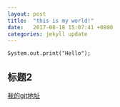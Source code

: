 ```yaml
---
layout: post
title:  "this is my world!"
date:   2017-08-18 15:07:41 +0800
categories: jekyll update
---
```

````
System.out.print("Hello");
````

## 标题2
[我的git地址][git-url]

[git-url]: https://wuwu20048.github.com

